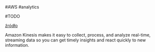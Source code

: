 #AWS  #analytics

#TODO 

[źródło](https://aws.amazon.com/kinesis/)

Amazon Kinesis makes it easy to collect, process, and analyze real-time, streaming data so you can get timely insights and react quickly to new information.